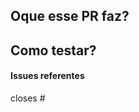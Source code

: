 ## Oque esse PR faz?
<!-- Escrever o objetivo do seu PR -->

## Como testar?
<!-- Escrever o como testar seu PR -->

#### Issues referentes
closes #<!-- Numero da issue -->